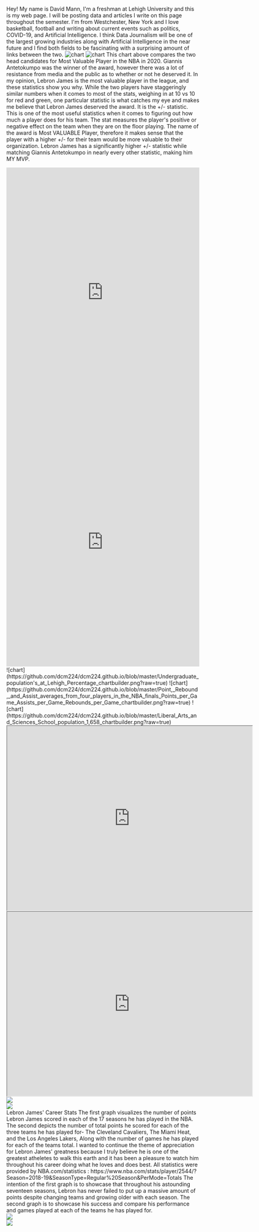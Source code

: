 Hey! My name is David Mann, I'm a freshman at Lehigh University and this is my web page. I will be posting data and articles I write on this page throughout the semester. I'm from Westchester, New York and I love basketball, football and writing about current events such as politics, COVID-19, and Artificial Intelligence. I think Data Journalism will be one of the largest growing industries along with Artificial Intelligence in the near future and I find both fields to be fascinating with a surprising amount of links between the two.
![chart](https://github.com/dcm224/dcm224.github.io/blob/master/Undergraduate%20Enrollment%20Male%20Female%20Total%20Arts%20&%20Sciences%E2%80%A6%E2%80%A6%E2%80%A6%E2%80%A6%E2%80%A6%E2%80%A6%E2%80%A6%E2%80%A6%E2%80%A6%E2%80%A6..%20716%201,178%201,894%2036.6%25%20PA%20Resident%E2%80%A6%E2%80%A6%E2%80%A6%E2%80%A6%E2%80%A6%E2%80%A6%E2%80%A6.%E2%80%A6%E2%80%A6%E2%80%A6%E2%80%A6%E2%80%A6%E2%80%A6..%201,245%2024.0%25%20Arts_Engineering%E2%80%A6%E2%80%A6%E2%80%A6%E2%80%A6%E2%80%A6%E2%80%A6%E2%80%A6%E2%80%A6%E2%80%A6..%2023%2014%2037%200.7%25%20N.png?raw=true)
![chart](https://github.com/dcm224/dcm224.github.io/blob/master/Screen%20Shot%202020-09-27%20at%207.32.27%20PM.png?raw=true)
This chart above compares the two head candidates for Most Valuable Player in the NBA in 2020. Giannis Antetokumpo was the winner of the award, however there was a lot of resistance from media and the public as to whether or not he deserved it. In my opinion, Lebron James is the most valuable player in the league, and these statistics show you why. While the two players have staggeringly similar numbers when it comes to most of the stats, weighing in at 10 vs 10 for red and green, one particular statistic is what catches my eye and makes me believe that Lebron James deserved the award. It is the +/- statistic. This is one of the most useful statistics when it comes to figuring out how much a player does for his team. The stat measures the player's positive or negative effect on the team when they are on the floor playing. The name of the award is Most VALUABLE Player, therefore it makes sense that the player with a higher +/- for their team would be more valuable to their organization. Lebron James has a significantly higher +/- statistic while matching Giannis Antetokumpo in nearly every other statistic, making him MY MVP.
<iframe src='https://cdn.knightlab.com/libs/timeline3/latest/embed/index.html?source=1zelzJkkrdF6if0bvsp876kfpvDut0R2Vo5NQYcbNzOo&font=Default&lang=en&initial_zoom=2&height=650' width='100%' height='650' webkitallowfullscreen mozallowfullscreen allowfullscreen frameborder='0'></iframe>
<iframe src='https://cdn.knightlab.com/libs/timeline3/latest/embed/index.html?source=1pnZlrGQtb14P5cUR2xhc8duR-nBiaPajp_cg3tjpzFg&font=Default&lang=en&initial_zoom=2&height=650' width='100%' height='650' webkitallowfullscreen mozallowfullscreen allowfullscreen frameborder='0'></iframe>
![chart](https://github.com/dcm224/dcm224.github.io/blob/master/Undergraduate_population's_at_Lehigh_Percentage_chartbuilder.png?raw=true)
![chart] (https://github.com/dcm224/dcm224.github.io/blob/master/Point,_Rebound,_and_Assist_averages_from_four_players_in_the_NBA_finals_Points_per_Game_Assists_per_Game_Rebounds_per_Game_chartbuilder.png?raw=true)
![chart] (https://github.com/dcm224/dcm224.github.io/blob/master/Liberal_Arts_and_Sciences_School_population_1,658_chartbuilder.png?raw=true)
<iframe src="https://www.google.com/maps/d/embed?mid=1X9h8F2zzWun97HfpS_7kk8satYMb1FK5" width="640" height="480"></iframe>
<iframe src="https://www.google.com/maps/d/embed?mid=1RGsTDGxgjJx7geeBoC73oNzNANfNSd6i" width="640" height="480"></iframe>
<div class='tableauPlaceholder' id='viz1604272341356' style='position: relative'><noscript><a href='#'><img alt=' ' src='https:&#47;&#47;public.tableau.com&#47;static&#47;images&#47;Ge&#47;GenderRelatedtoPartyLocationPreference&#47;GenderRelatedtoPartyLocationPreference&#47;1_rss.png' style='border: none' /></a></noscript><object class='tableauViz'  style='display:none;'><param name='host_url' value='https%3A%2F%2Fpublic.tableau.com%2F' /> <param name='embed_code_version' value='3' /> <param name='site_root' value='' /><param name='name' value='GenderRelatedtoPartyLocationPreference&#47;GenderRelatedtoPartyLocationPreference' /><param name='tabs' value='no' /><param name='toolbar' value='yes' /><param name='static_image' value='https:&#47;&#47;public.tableau.com&#47;static&#47;images&#47;Ge&#47;GenderRelatedtoPartyLocationPreference&#47;GenderRelatedtoPartyLocationPreference&#47;1.png' /> <param name='animate_transition' value='yes' /><param name='display_static_image' value='yes' /><param name='display_spinner' value='yes' /><param name='display_overlay' value='yes' /><param name='display_count' value='yes' /><param name='language' value='en' /><param name='filter' value='publish=yes' /></object></div>                <script type='text/javascript'>                    var divElement = document.getElementById('viz1604272341356');                    var vizElement = divElement.getElementsByTagName('object')[0];                    vizElement.style.width='100%';vizElement.style.height=(divElement.offsetWidth*0.75)+'px';                    var scriptElement = document.createElement('script');                    scriptElement.src = 'https://public.tableau.com/javascripts/api/viz_v1.js';                    vizElement.parentNode.insertBefore(scriptElement, vizElement);                </script>
<div class='tableauPlaceholder' id='viz1604272811532' style='position: relative'><noscript><a href='#'><img alt=' ' src='https:&#47;&#47;public.tableau.com&#47;static&#47;images&#47;Tr&#47;TransportationMethodseffectonpartypreference&#47;Transportationseffectonpartypreference&#47;1_rss.png' style='border: none' /></a></noscript><object class='tableauViz'  style='display:none;'><param name='host_url' value='https%3A%2F%2Fpublic.tableau.com%2F' /> <param name='embed_code_version' value='3' /> <param name='site_root' value='' /><param name='name' value='TransportationMethodseffectonpartypreference&#47;Transportationseffectonpartypreference' /><param name='tabs' value='no' /><param name='toolbar' value='yes' /><param name='static_image' value='https:&#47;&#47;public.tableau.com&#47;static&#47;images&#47;Tr&#47;TransportationMethodseffectonpartypreference&#47;Transportationseffectonpartypreference&#47;1.png' /> <param name='animate_transition' value='yes' /><param name='display_static_image' value='yes' /><param name='display_spinner' value='yes' /><param name='display_overlay' value='yes' /><param name='display_count' value='yes' /><param name='language' value='en' /><param name='filter' value='publish=yes' /></object></div>                <script type='text/javascript'>                    var divElement = document.getElementById('viz1604272811532');                    var vizElement = divElement.getElementsByTagName('object')[0];                    vizElement.style.width='100%';vizElement.style.height=(divElement.offsetWidth*0.75)+'px';                    var scriptElement = document.createElement('script');                    scriptElement.src = 'https://public.tableau.com/javascripts/api/viz_v1.js';                    vizElement.parentNode.insertBefore(scriptElement, vizElement);                </script>
Lebron James' Career Stats
The first graph visualizes the number of points Lebron James scored in each of the 17 seasons he has played in the NBA. The second depicts the number of total points he scored for each of the three teams he has played for- The Cleveland Cavaliers, The Miami Heat, and the Los Angeles Lakers, Along with the number of games he has played for each of the teams total. I wanted to continue the theme of appreciation for Lebron James' greatness because I truly believe he is one of the greatest atheletes to walk this earth and it has been a pleasure to watch him throughout his career doing what he loves and does best. All statistics were provided by NBA.com/statistics : https://www.nba.com/stats/player/2544/?Season=2018-19&SeasonType=Regular%20Season&PerMode=Totals 
The intention of the first graph is to showcase that throughout his astounding seventeen seasons, Lebron has never failed to put up a massive amount of points despite changing teams and growing older with each season. The second graph is to showcase his success and compare his performance and games played at each of the teams he has played for.
<div class='tableauPlaceholder' id='viz1605126308480' style='position: relative'><noscript><a href='#'><img alt=' ' src='https:&#47;&#47;public.tableau.com&#47;static&#47;images&#47;Le&#47;LebronJamesPointTotalsthroughouthiscareer&#47;Sheet1&#47;1_rss.png' style='border: none' /></a></noscript><object class='tableauViz'  style='display:none;'><param name='host_url' value='https%3A%2F%2Fpublic.tableau.com%2F' /> <param name='embed_code_version' value='3' /> <param name='site_root' value='' /><param name='name' value='LebronJamesPointTotalsthroughouthiscareer&#47;Sheet1' /><param name='tabs' value='no' /><param name='toolbar' value='yes' /><param name='static_image' value='https:&#47;&#47;public.tableau.com&#47;static&#47;images&#47;Le&#47;LebronJamesPointTotalsthroughouthiscareer&#47;Sheet1&#47;1.png' /> <param name='animate_transition' value='yes' /><param name='display_static_image' value='yes' /><param name='display_spinner' value='yes' /><param name='display_overlay' value='yes' /><param name='display_count' value='yes' /><param name='language' value='en' /><param name='filter' value='publish=yes' /></object></div>                <script type='text/javascript'>                    var divElement = document.getElementById('viz1605126308480');                    var vizElement = divElement.getElementsByTagName('object')[0];                    vizElement.style.width='100%';vizElement.style.height=(divElement.offsetWidth*0.75)+'px';                    var scriptElement = document.createElement('script');                    scriptElement.src = 'https://public.tableau.com/javascripts/api/viz_v1.js';                    vizElement.parentNode.insertBefore(scriptElement, vizElement);                </script>
<div class='tableauPlaceholder' id='viz1605126658582' style='position: relative'><noscript><a href='#'><img alt=' ' src='https:&#47;&#47;public.tableau.com&#47;static&#47;images&#47;Le&#47;Lebronspointsandgamesplayedforeachoftheteamshehasplayedfor&#47;Sheet1&#47;1_rss.png' style='border: none' /></a></noscript><object class='tableauViz'  style='display:none;'><param name='host_url' value='https%3A%2F%2Fpublic.tableau.com%2F' /> <param name='embed_code_version' value='3' /> <param name='site_root' value='' /><param name='name' value='Lebronspointsandgamesplayedforeachoftheteamshehasplayedfor&#47;Sheet1' /><param name='tabs' value='no' /><param name='toolbar' value='yes' /><param name='static_image' value='https:&#47;&#47;public.tableau.com&#47;static&#47;images&#47;Le&#47;Lebronspointsandgamesplayedforeachoftheteamshehasplayedfor&#47;Sheet1&#47;1.png' /> <param name='animate_transition' value='yes' /><param name='display_static_image' value='yes' /><param name='display_spinner' value='yes' /><param name='display_overlay' value='yes' /><param name='display_count' value='yes' /><param name='language' value='en' /><param name='filter' value='publish=yes' /></object></div>                <script type='text/javascript'>                    var divElement = document.getElementById('viz1605126658582');                    var vizElement = divElement.getElementsByTagName('object')[0];                    vizElement.style.width='100%';vizElement.style.height=(divElement.offsetWidth*0.75)+'px';                    var scriptElement = document.createElement('script');                    scriptElement.src = 'https://public.tableau.com/javascripts/api/viz_v1.js';                    vizElement.parentNode.insertBefore(scriptElement, vizElement);                </script>
